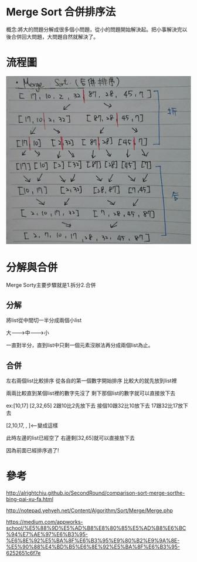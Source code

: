 # Merge Sort 合併排序法

概念:將大的問題分解成很多個小問題，從小的問題開始解決起。把小事解決完以後合併回大問題，大問題自然就解決了。

# 流程圖

![流程圖](https://github.com/wangweihsin/learning-note/blob/master/%E5%9C%96%E7%89%87/MergeSort%E6%B5%81%E7%A8%8B%E5%9C%96.jpg?raw=true)

# 分解與合併

Merge Sorty主要步驟就是1.拆分2.合併

## 分解

將list從中間切一半分成兩個小list

大--->中--->小

一直對半分，直到list中只剩一個元素沒辦法再分成兩個list為止。

## 合併

左右兩個list比較排序 從各自的第一個數字開始排序 比較大的就先放到list裡

兩兩比較直到某個list裡的數字先沒了 剩下那個list的數字就可以直接放下去

ex:[10,17] [2,32,65] 2跟10比2先放下去 接個10跟32比10放下去 17跟32比17放下去

[2,10,17, , ]<--變成這樣

此時左邊的list已經空了 右邊剩[32,65]就可以直接放下去

因為前面已經排序過了!

# 參考

http://alrightchiu.github.io/SecondRound/comparison-sort-merge-sorthe-bing-pai-xu-fa.html

http://notepad.yehyeh.net/Content/Algorithm/Sort/Merge/Merge.php

https://medium.com/appworks-school/%E5%88%9D%E5%AD%B8%E8%80%85%E5%AD%B8%E6%BC%94%E7%AE%97%E6%B3%95-%E6%8E%92%E5%BA%8F%E6%B3%95%E9%80%B2%E9%9A%8E-%E5%90%88%E4%BD%B5%E6%8E%92%E5%BA%8F%E6%B3%95-6252651c6f7e
